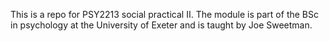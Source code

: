 This is a repo for PSY2213 social practical II. The module is part of the BSc in psychology at the University of Exeter and is taught by Joe Sweetman.
